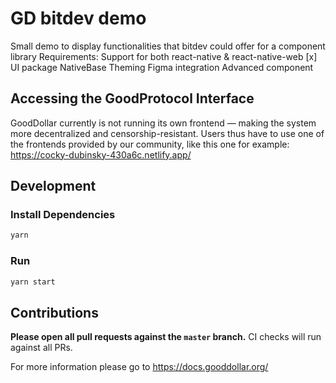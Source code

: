 # GD bitdev demo

Small demo to display functionalities that bitdev could offer for a component library
Requirements:
Support for both react-native & react-native-web [x]
UI package 
NativeBase Theming
Figma integration
Advanced component


## Accessing the GoodProtocol Interface

GoodDollar currently is not running its own frontend — making the system more decentralized and censorship-resistant.
Users thus have to use one of the frontends provided by our community, like this one for example:
https://cocky-dubinsky-430a6c.netlify.app/ 

## Development

### Install Dependencies

```bash
yarn
```

### Run

```bash
yarn start
```

## Contributions

**Please open all pull requests against the `master` branch.**
CI checks will run against all PRs.

For more information please go to https://docs.gooddollar.org/
